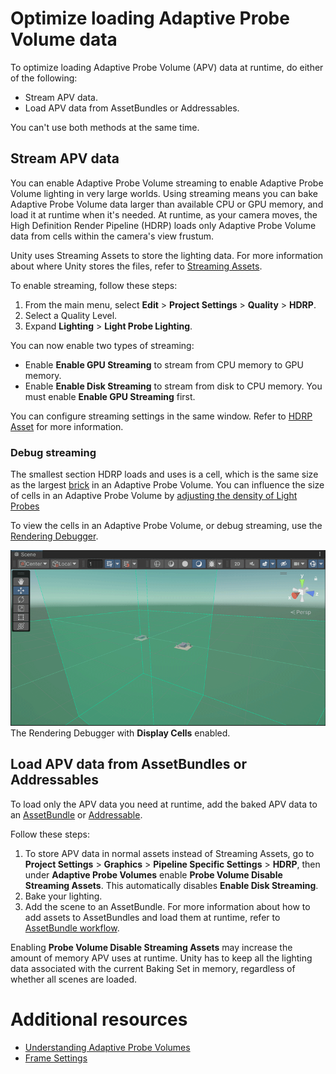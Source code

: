 # Optimize loading Adaptive Probe Volume data

To optimize loading Adaptive Probe Volume (APV) data at runtime, do either of the following:

- Stream APV data.
- Load APV data from AssetBundles or Addressables.

You can't use both methods at the same time.

## Stream APV data

You can enable Adaptive Probe Volume streaming to enable Adaptive Probe Volume lighting in very large worlds. Using streaming means you can bake Adaptive Probe Volume data larger than available CPU or GPU memory, and load it at runtime when it's needed. At runtime, as your camera moves, the High Definition Render Pipeline (HDRP) loads only Adaptive Probe Volume data from cells within the camera's view frustum.

Unity uses Streaming Assets to store the lighting data. For more information about where Unity stores the files, refer to [Streaming Assets](https://docs.unity3d.com/6000.0/Documentation/Manual/StreamingAssets.html).

To enable streaming, follow these steps:

1. From the main menu, select **Edit** > **Project Settings** > **Quality** > **HDRP**.
2. Select a Quality Level.
3. Expand **Lighting** > **Light Probe Lighting**.

You can now enable two types of streaming:

- Enable **Enable GPU Streaming** to stream from CPU memory to GPU memory. 
- Enable **Enable Disk Streaming** to stream from disk to CPU memory. You must enable **Enable GPU Streaming** first.

You can configure streaming settings in the same window. Refer to [HDRP Asset](HDRP-Asset.md#Lighting) for more information.

### Debug streaming

The smallest section HDRP loads and uses is a cell, which is the same size as the largest [brick](probevolumes-concept.md) in an Adaptive Probe Volume. You can influence the size of cells in an Adaptive Probe Volume by [adjusting the density of Light Probes](probevolumes-changedensity.md)

To view the cells in an Adaptive Probe Volume, or debug streaming, use the [Rendering Debugger](rendering-debugger-window-reference.md#probe-volume-panel).

![](Images/probevolumes-debug-displayprobecells.PNG)<br/>
The Rendering Debugger with **Display Cells** enabled.

## Load APV data from AssetBundles or Addressables

To load only the APV data you need at runtime, add the baked APV data to an [AssetBundle](https://docs.unity3d.com/6000.0/Documentation/Manual/AssetBundlesIntro.html) or [Addressable](https://docs.unity3d.com/Packages/com.unity.addressables@1.22/manual/index.html).

Follow these steps:

1. To store APV data in normal assets instead of Streaming Assets, go to **Project Settings** > **Graphics** > **Pipeline Specific Settings** > **HDRP**, then under **Adaptive Probe Volumes** enable **Probe Volume Disable Streaming Assets**. This automatically disables **Enable Disk Streaming**.
2. Bake your lighting.
3. Add the scene to an AssetBundle. For more information about how to add assets to AssetBundles and load them at runtime, refer to [AssetBundle workflow](https://docs.unity3d.com/6000.0/Documentation/Manual/AssetBundles-Workflow.html).

Enabling **Probe Volume Disable Streaming Assets** may increase the amount of memory APV uses at runtime. Unity has to keep all the lighting data associated with the current Baking Set in memory, regardless of whether all scenes are loaded.

# Additional resources

* [Understanding Adaptive Probe Volumes](probevolumes-concept.md)
* [Frame Settings](frame-settings-reference.md)
